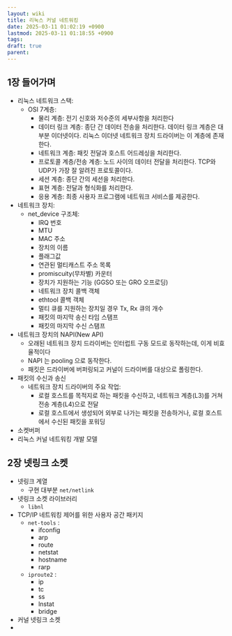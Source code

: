 ```yaml
---
layout: wiki
title: 리눅스 커널 네트워킹
date: 2025-03-11 01:02:19 +0900
lastmod: 2025-03-11 01:18:55 +0900
tags: 
draft: true
parent: 
---
```

## 1장 들어가며
- 리눅스 네트워크 스택:
	- OSI 7계층:
		- 물리 계층: 전기 신호와 저수준의 세부사항을 처리한다
		- 데이터 링크 계층: 종단 간 데이터 전송을 처리한다. 데이터 링크 계층은 대부분 이더넷이다. 리눅스 이더넷 네트워크 장치 드라이버는 이 계층에 존재한다.
		- 네트워크 계층: 패킷 전달과 호스트 어드레싱을 처리한다.
		- 프로토콜 계층/전송 계층: 노드 사이의 데이터 전달을 처리한다. TCP와 UDP가 가장 잘 알려진 프로토콜이다.
		- 세션 계층: 종단 간의 세션을 처리한다.
		- 표현 계층: 전달과 형식화를 처리한다.
		- 응용 계층: 최종 사용자 프로그램에 네트워크 서비스를 제공한다.
- 네트워크 장치:
	- net_device 구조체:
		- IRQ 번호
		- MTU
		- MAC 주소
		- 장치의 이름
		- 플래그값
		- 연관된 멀티캐스트 주소 목록
		- promiscuity(무차별) 카운터
		- 장치가 지원하는 기능 (GGSO 또는 GRO 오프로딩)
		- 네트워크 장치 콜백 객체
		- ethtool 콜백 객체
		- 멀티 큐를 지원하는 장치일 경우 Tx, Rx 큐의 개수
		- 패킷의 마지막 송신 타임 스탬프
		- 패킷의 마지막 수신 스탬프
- 네트워크 장치의 NAPI(New API)
	- 오래된 네트워크 장치 드라이버는 인터럽트 구동 모드로 동작하는데, 이게 비효율적이다
	- NAPI 는 pooling 으로 동작한다.
	- 패킷은 드라이버에 버퍼링되고 커널이 드라이버를 대상으로 폴링한다.
- 패킷의 수신과 송신
	- 네트워크 장치 드라이버의 주요 작업:
		- 로컬 호스트를 목적지로 하는 패킷을 수신하고, 네트워크 계층(L3)를 거쳐 전송 계층(L4)으로 전달
		- 로컬 호스트에서 생성되어 외부로 나가는 패킷을 전송하거나, 로컬 호스트에서 수신된 패킷을 포워딩
- 소켓버퍼
- 리눅스 커널 네트워킹 개발 모델

## 2장 넷링크 소켓
- 넷링크 계열
	- 구현 대부분 `net/netlink`
- 넷링크 소켓 라이브러리
	- `libnl`
- TCP/IP 네트워킹 제어를 위한 사용자 공간 패키지
	- `net-tools` :
		- ifconfig
		- arp
		- route
		- netstat
		- hostname
		- rarp
	- `iproute2` :
		- ip
		- tc
		- ss
		- lnstat
		- bridge
- 커널 넷링크 소켓
- 